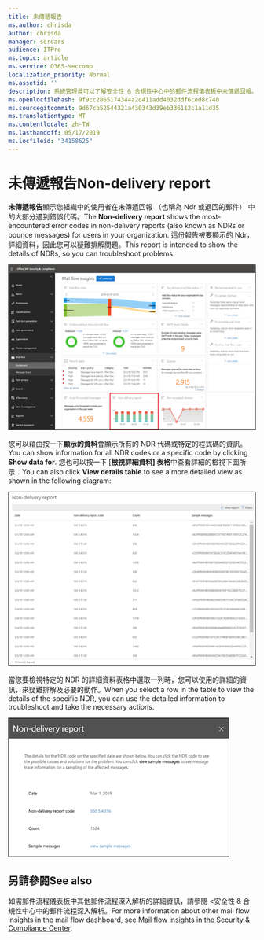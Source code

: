```yaml
---
title: 未傳遞報告
ms.author: chrisda
author: chrisda
manager: serdars
audience: ITPro
ms.topic: article
ms.service: O365-seccomp
localization_priority: Normal
ms.assetid: ''
description: 系統管理員可以了解安全性 & 合規性中心中的郵件流程儀表板中未傳遞回報。
ms.openlocfilehash: 9f9cc2865174344a2d411add4032ddf6ced8c740
ms.sourcegitcommit: 9d67cb52544321a430343d39eb336112c1a11d35
ms.translationtype: MT
ms.contentlocale: zh-TW
ms.lasthandoff: 05/17/2019
ms.locfileid: "34158625"
---
```

# <a name="non-delivery-report"></a><span data-ttu-id="ceac3-103">未傳遞報告</span><span class="sxs-lookup"><span data-stu-id="ceac3-103">Non-delivery report</span></span>

<span data-ttu-id="ceac3-104">**未傳遞報告**顯示您組織中的使用者在未傳遞回報 （也稱為 Ndr 或退回的郵件） 中的大部分遇到錯誤代碼。</span><span class="sxs-lookup"><span data-stu-id="ceac3-104">The **Non-delivery report** shows the most-encountered error codes in non-delivery reports (also known as NDRs or bounce messages) for users in your organization.</span></span> <span data-ttu-id="ceac3-105">這份報告被要顯示的 Ndr，詳細資料，因此您可以疑難排解問題。</span><span class="sxs-lookup"><span data-stu-id="ceac3-105">This report is intended to show the details of NDRs, so you can troubleshoot problems.</span></span>

![在郵件流程儀表板中安全性 & 合規性中心中未傳遞報告](media/non-delivery-report-selected.png)

<span data-ttu-id="ceac3-107">您可以藉由按一下**顯示的資料**會顯示所有的 NDR 代碼或特定的程式碼的資訊。</span><span class="sxs-lookup"><span data-stu-id="ceac3-107">You can show information for all NDR codes or a specific code by clicking **Show data for**.</span></span> <span data-ttu-id="ceac3-108">您也可以按一下 [**檢視詳細資料] 表格**中查看詳細的檢視下圖所示：</span><span class="sxs-lookup"><span data-stu-id="ceac3-108">You can also click **View details table** to see a more detailed view as shown in the following diagram:</span></span>

![未傳遞報告中檢視詳細資料表格](media/non-delivery-report-view-details-table.png)

<span data-ttu-id="ceac3-110">當您要檢視特定的 NDR 的詳細資料表格中選取一列時，您可以使用的詳細的資訊，來疑難排解及必要的動作。</span><span class="sxs-lookup"><span data-stu-id="ceac3-110">When you select a row in the table to view the details of the specific NDR, you can use the detailed information to troubleshoot and take the necessary actions.</span></span>

![未傳遞報告中的 [明細] 資料表中選取一列](media/non-delivery-report-details-table-select-row.png)

## <a name="see-also"></a><span data-ttu-id="ceac3-112">另請參閱</span><span class="sxs-lookup"><span data-stu-id="ceac3-112">See also</span></span>

<span data-ttu-id="ceac3-113">如需郵件流程儀表板中其他郵件流程深入解析的詳細資訊，請參閱 <<c0>安全性 &amp; 合規性中心中的郵件流程深入解析。</span><span class="sxs-lookup"><span data-stu-id="ceac3-113">For more information about other mail flow insights in the mail flow dashboard, see [Mail flow insights in the Security & Compliance Center](mail-flow-insights-v2.md).</span></span>
